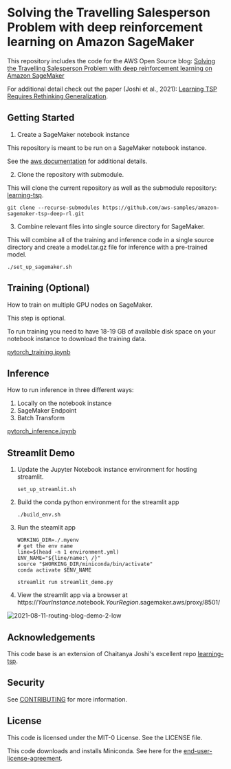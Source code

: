# Solving the Travelling Salesperson Problem with deep reinforcement learning on Amazon SageMaker

This repository includes the code for the AWS Open Source blog: [Solving the Travelling Salesperson Problem with deep reinforcement learning on Amazon SageMaker](.)

For additional detail check out the paper (Joshi et al., 2021): [Learning TSP Requires Rethinking Generalization](https://arxiv.org/abs/2008.07054).

## Getting Started

1. Create a SageMaker notebook instance

This repository is meant to be run on a SageMaker notebook instance. 

See the [aws documentation](https://docs.aws.amazon.com/sagemaker/latest/dg/howitworks-create-ws.html) for additional  details.

2. Clone the repository with submodule.

This will clone the current repository as well as the submodule repository: [learning-tsp](https://github.com/chaitjo/learning-tsp).

```
git clone --recurse-submodules https://github.com/aws-samples/amazon-sagemaker-tsp-deep-rl.git
```

3. Combine relevant files into single source directory for SageMaker.

This will combine all of the training and inference code in a single source directory and create a model.tar.gz file for inference with a pre-trained model.

```
./set_up_sagemaker.sh
```


## Training (Optional)

How to train on multiple GPU nodes on SageMaker. 

This step is optional.

To run training you need to have 18-19 GB of available disk space on your notebook instance to download the training data.

[pytorch_training.ipynb](notebooks/pytorch_smdataparallel_tsp_demo.ipynb)

## Inference 

How to run inference in three different ways:
1. Locally on the notebook instance
2. SageMaker Endpoint 
3. Batch Transform

[pytorch_inference.ipynb](notebooks/pytorch_inference.ipynb)

## Streamlit Demo

1. Update the Jupyter Notebook instance environment for hosting streamlit.

    `set_up_streamlit.sh`
    
2. Build the conda python environment for the streamlit app

    `./build_env.sh`

3. Run the steamlit app

    ```
    WORKING_DIR=./.myenv
    # get the env name
    line=$(head -n 1 environment.yml)
    ENV_NAME="${line/name:\ /}"
    source "$WORKING_DIR/miniconda/bin/activate"
    conda activate $ENV_NAME
    
    streamlit run streamlit_demo.py
    ```

4. View the streamlit app via a browser at https://$YourInstance$.notebook.$YourRegion$.sagemaker.aws/proxy/8501/

![2021-08-11-routing-blog-demo-2-low](https://user-images.githubusercontent.com/6405428/131402564-3dd1ac21-4566-42c8-9b20-3e218b92b333.gif)


## Acknowledgements

This code base is an extension of Chaitanya Joshi's excellent repo [learning-tsp](https://github.com/chaitjo/learning-tsp).

## Security

See [CONTRIBUTING](CONTRIBUTING.md#security-issue-notifications) for more information.

## License

This code is licensed under the MIT-0 License. See the LICENSE file.

This code downloads and installs Miniconda. See here for the [end-user-license-agreement](miniconda-eula.txt).
